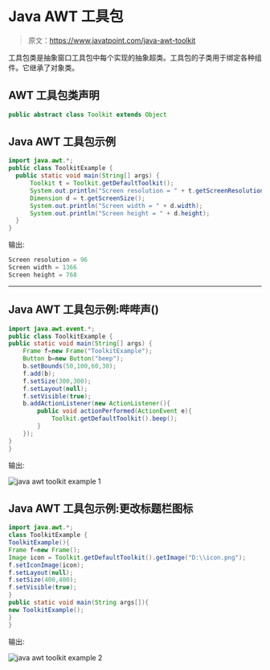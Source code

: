 # Java AWT 工具包

> 原文：<https://www.javatpoint.com/java-awt-toolkit>

工具包类是抽象窗口工具包中每个实现的抽象超类。工具包的子类用于绑定各种组件。它继承了对象类。

## AWT 工具包类声明

```java
public abstract class Toolkit extends Object

```

## Java AWT 工具包示例

```java
import java.awt.*;
public class ToolkitExample {
  public static void main(String[] args) {
	  Toolkit t = Toolkit.getDefaultToolkit();
	  System.out.println("Screen resolution = " + t.getScreenResolution());
	  Dimension d = t.getScreenSize();
	  System.out.println("Screen width = " + d.width);
	  System.out.println("Screen height = " + d.height);
  }
}

```

输出:

```java
Screen resolution = 96
Screen width = 1366
Screen height = 768

```

* * *

## Java AWT 工具包示例:哔哔声()

```java
import java.awt.event.*;
public class ToolkitExample {
public static void main(String[] args) {
	Frame f=new Frame("ToolkitExample");
	Button b=new Button("beep");
	b.setBounds(50,100,60,30);
	f.add(b);	
	f.setSize(300,300);
	f.setLayout(null);
	f.setVisible(true);
	b.addActionListener(new ActionListener(){
		public void actionPerformed(ActionEvent e){
			Toolkit.getDefaultToolkit().beep();
		}
	});		
}
}

```

输出:

![java awt toolkit example 1](../img/e5671ee003c16328713bf7278fd02e43.png)

## Java AWT 工具包示例:更改标题栏图标

```java
import java.awt.*; 
class ToolkitExample { 
ToolkitExample(){ 
Frame f=new Frame(); 
Image icon = Toolkit.getDefaultToolkit().getImage("D:\\icon.png");
f.setIconImage(icon);
f.setLayout(null); 
f.setSize(400,400); 
f.setVisible(true); 
} 
public static void main(String args[]){ 
new ToolkitExample(); 
} 
}

```

输出:

![java awt toolkit example 2](../img/09354b32c70e1a8af8b0415a197ab5b1.png)